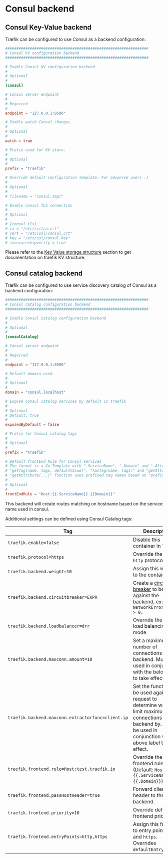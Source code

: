 # Consul backend
## Consul Key-Value backend

Træfik can be configured to use Consul as a backend configuration:

```toml
################################################################
# Consul KV configuration backend
################################################################

# Enable Consul KV configuration backend
#
# Optional
#
[consul]

# Consul server endpoint
#
# Required
#
endpoint = "127.0.0.1:8500"

# Enable watch Consul changes
#
# Optional
#
watch = true

# Prefix used for KV store.
#
# Optional
#
prefix = "traefik"

# Override default configuration template. For advanced users :)
#
# Optional
#
# filename = "consul.tmpl"

# Enable consul TLS connection
#
# Optional
#
# [consul.tls]
# ca = "/etc/ssl/ca.crt"
# cert = "/etc/ssl/consul.crt"
# key = "/etc/ssl/consul.key"
# insecureskipverify = true
```

Please refer to the [Key Value storage structure](/user-guide/kv-config/#key-value-storage-structure) section to get documentation on traefik KV structure.

## Consul catalog backend

Træfik can be configured to use service discovery catalog of Consul as a backend configuration:

```toml
################################################################
# Consul Catalog configuration backend
################################################################

# Enable Consul Catalog configuration backend
#
# Optional
#
[consulCatalog]

# Consul server endpoint
#
# Required
#
endpoint = "127.0.0.1:8500"

# Default domain used.
#
# Optional
#
domain = "consul.localhost"

# Expose Consul catalog services by default in traefik
#
# Optional
# Default: true
#
exposedByDefault = false

# Prefix for Consul catalog tags
#
# Optional
#
prefix = "traefik"

# Default frontEnd Rule for Consul services
# The format is a Go Template with ".ServiceName", ".Domain" and ".Attributes" available
# "getTag(name, tags, defaultValue)", "hasTag(name, tags)" and "getAttribute(name, tags, defaultValue)" functions are available
# "getAttribute(...)" function uses prefixed tag names based on "prefix" value
#
# Optional
#
frontEndRule = "Host:{{.ServiceName}}.{{Domain}}"
```

This backend will create routes matching on hostname based on the service name
used in consul.

Additional settings can be defined using Consul Catalog tags:

| Tag                                               | Description                                                                                                                                                                        |
|---------------------------------------------------|------------------------------------------------------------------------------------------------------------------------------------------------------------------------------------|
| `traefik.enable=false`                            | Disable this container in Træfik                                                                                                                                                   |
| `traefik.protocol=https`                          | Override the default `http` protocol                                                                                                                                               |
| `traefik.backend.weight=10`                       | Assign this weight to the container                                                                                                                                                |
| `traefik.backend.circuitbreaker=EXPR`             | Create a [circuit breaker](/basics/#backends) to be used against the backend, ex: `NetworkErrorRatio() > 0.`                                                                       |
| `traefik.backend.loadbalancer=drr`                | Override the default load balancing mode                                                                                                                                           |
| `traefik.backend.maxconn.amount=10`               | Set a maximum number of connections to the backend. Must be used in conjunction with the below label to take effect.                                                               |
| `traefik.backend.maxconn.extractorfunc=client.ip` | Set the function to be used against the request to determine what to limit maximum connections to the backend by. Must be used in conjunction with the above label to take effect. |
| `traefik.frontend.rule=Host:test.traefik.io`      | Override the default frontend rule (Default: `Host:{{.ServiceName}}.{{.Domain}}`).                                                                                                 |
| `traefik.frontend.passHostHeader=true`            | Forward client `Host` header to the backend.                                                                                                                                       |
| `traefik.frontend.priority=10`                    | Override default frontend priority                                                                                                                                                 |
| `traefik.frontend.entryPoints=http,https`         | Assign this frontend to entry points `http` and `https`. Overrides `defaultEntryPoints`.                                                                                           |